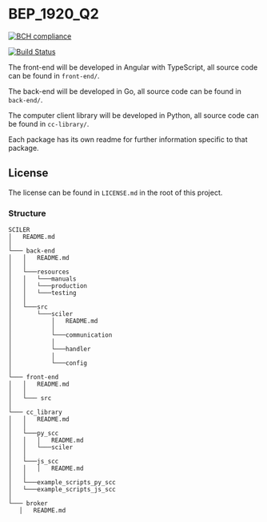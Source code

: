 # BEP_1920_Q2
[![BCH compliance](https://bettercodehub.com/edge/badge/IssaHanou/BEP_1920_Q2?branch=develop-sprint-7)](https://bettercodehub.com/)

[![Build Status](https://travis-ci.com/IssaHanou/BEP_1920_Q2.svg?branch=master)](https://travis-ci.com/IssaHanou/BEP_1920_Q2)

The front-end will be developed in Angular with TypeScript, all source code can be found in `front-end/`.

The back-end will be developed in Go, all source code can be found in `back-end/`.

The computer client library will be developed in Python, all source code can be found in `cc-library/`.

Each package has its own readme for further information specific to that package.

## License
The license can be found in `LICENSE.md` in the root of this project.

### Structure

```
SCILER
│   README.md
│
└─── back-end  
│   │   README.md
│   │   
│   └───resources
│   │   └───manuals
│   │   └───production
│   │   └───testing
│   │   
│   └───src
│       └───sciler
│           │   README.md
│           │
│           └───communication
│           │   
│           └───handler
│           │   
│           └───config
│
└─── front-end
│   │   README.md
│   │
│   └─── src
│
└─── cc_library
│   │   README.md
│   │
│   └───py_scc
│   │   │   README.md
│   │   └───sciler
│   │   
│   └───js_scc
│   │   │   README.md
│   │   
│   └───example_scripts_py_scc
│   └───example_scripts_js_scc
│
└─── broker
   │   README.md

```

